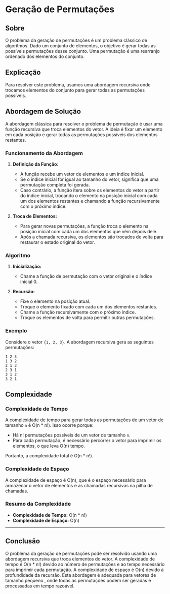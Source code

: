 # Geração de Permutações

## Sobre

O problema da geração de permutações é um problema clássico de algoritmos. Dado um conjunto de elementos, o objetivo é gerar todas as possíveis permutações desse conjunto. Uma permutação é uma rearranjo ordenado dos elementos do conjunto.

## Explicação

Para resolver este problema, usamos uma abordagem recursiva onde trocamos elementos do conjunto para gerar todas as permutações possíveis.

## Abordagem de Solução

A abordagem clássica para resolver o problema de permutação é usar uma função recursiva que troca elementos do vetor. A ideia é fixar um elemento em cada posição e gerar todas as permutações possíveis dos elementos restantes.

### Funcionamento da Abordagem

1. **Definição da Função:**
   - A função recebe um vetor de elementos e um índice inicial.
   - Se o índice inicial for igual ao tamanho do vetor, significa que uma permutação completa foi gerada.
   - Caso contrário, a função itera sobre os elementos do vetor a partir do índice inicial, trocando o elemento na posição inicial com cada um dos elementos restantes e chamando a função recursivamente com o próximo índice.

2. **Troca de Elementos:**
   - Para gerar novas permutações, a função troca o elemento na posição inicial com cada um dos elementos que vêm depois dele.
   - Após a chamada recursiva, os elementos são trocados de volta para restaurar o estado original do vetor.

### Algoritmo

1. **Inicialização:**
   - Chame a função de permutação com o vetor original e o índice inicial 0.

2. **Recursão:**
   - Fixe o elemento na posição atual.
   - Troque o elemento fixado com cada um dos elementos restantes.
   - Chame a função recursivamente com o próximo índice.
   - Troque os elementos de volta para permitir outras permutações.

### Exemplo

Considere o vetor `{1, 2, 3}`. A abordagem recursiva gera as seguintes permutações:
```
1 2 3
1 3 2
2 1 3
2 3 1
3 1 2
3 2 1
```

## Complexidade

### Complexidade de Tempo

A complexidade de tempo para gerar todas as permutações de um vetor de tamanho `n` é O(n * n!). Isso ocorre porque:
- Há n! permutações possíveis de um vetor de tamanho `n`.
- Para cada permutação, é necessário percorrer o vetor para imprimir os elementos, o que leva O(n) tempo.

Portanto, a complexidade total é O(n * n!).

### Complexidade de Espaço

A complexidade de espaço é O(n), que é o espaço necessário para armazenar o vetor de elementos e as chamadas recursivas na pilha de chamadas.

### Resumo da Complexidade

- **Complexidade de Tempo:** O(n * n!)
- **Complexidade de Espaço:** O(n)

---

## Conclusão

O problema da geração de permutações pode ser resolvido usando uma abordagem recursiva que troca elementos do vetor. A complexidade de tempo é O(n * n!) devido ao número de permutações e ao tempo necessário para imprimir cada permutação. A complexidade de espaço é O(n) devido à profundidade da recursão. Esta abordagem é adequada para vetores de tamanho pequeno , onde todas as permutações podem ser geradas e processadas em tempo razoável.